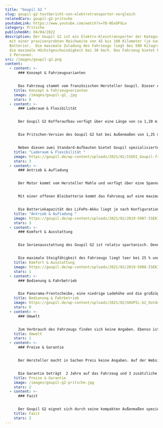 ```yaml
---
title: "Goupil G2 "
slug: goupil-g2-testbericht-von-elektrotransporter-vergleich
relatedCars: goupil-g2-pritsche
youtubeLink: https://www.youtube.com/watch?v=TO-NSxOFGLo
category: Pritsche
publishedAt: 04/04/2022
description: Der Goupil G2 ist ein Elektro-Kleintransporter der Kategorie L7e
  mit einer praxiserprobten Reichweite von 45 bis 100 Kilometer (je nach
  Batterie).  Die maximale Zuladung des Fahrzeugs liegt bei 500 Kilogramm und
  die maximale Höchstgeschwindigkeit bei 30 km/h. Das Fahrzeug bietet Platz für
  2 Personen.
src: /images/goupil-g2.png
content:
  - content: >-
      ### Konzept & Fahrzeugvarianten


      Das Fahrzeug stammt vom französischen Hersteller Goupil. Dieser entwickelt seine Fahrzeuge auf Basis von Gabelstaplern. Der G2 ist aktuell das kleinste Fahrzeug des Herstellers. Es eignet sich speziell für kurze Transporte und Serviceaufgaben in Industrie, Handel und Gewerbe. Der Transporter ist als Pritsche, Koffer, Kastenaufbau mit Kühlsystem oder Müllkipper verfügbar.
    title: Konzept & Fahrzeugvarianten
    image: /images/goupil-g2_.jpg
    stars: 0
  - content: >-
      ### Laderaum & Flexibilität


      Der Goupil G2 Kofferaufbau verfügt über eine Länge von ca 1,20 m, eine Höhe von rund 1 m und eine Breite von rund 1,10 m. Das Ladevolumen beträgt hier rund 1,32 m3. Die Ladehöhe des Fahrzeugs beträgt 78cm. 


      Die Pritschen-Version des Goupil G2 hat bei Außenmaßen von 1,25 m Länge und rund 1 m Breite eine Ladefläche von 1,28 m2.


      Neben diesen zwei Standard-Aufbauten bietet Goupil spezialisierte Schlüssellösungen, wie beispielsweise Müllcontainer, Wäschewagen, Landschaftspflege- oder  Löschfahrzeug-Aufbauten an. Genauere Angaben zu den Sonderanfertigungen macht der Hersteller jedoch nicht.
    title: "Laderaum & Flexibilität "
    image: https://goupil.de/wp-content/uploads/2021/02/ISEKI_Goupil-frankenstein-1920x1280-1.jpg
    stars: 3
  - content: >-
      ### Antrieb & Aufladung


      Der Motor kommt vom Hersteller Mahle und verfügt über eine Spannung von 48 V. Die Leistung liegt bei 5,1 kW mit einem maximalen Drehmoment von 57 Nm. Angetrieben wird das Fahrzeug über einen Heckantrieb.


      Mit einer offenen Bleibatterie kommt das Fahrzeug auf eine maximale Reichweite von 45 km (WLTP). Die Kapazität beträgt 5,8 kWh bei einem Gewicht von 164 Kilogramm. 


      Die Batteriekapazität des LiFePo-Akku liegt je nach Konfiguration bei 5,2 oder 8,6 Kwh und einer maximalen praxiserprobten Reichweite von 61 oder 100 Kilometern.  Der kleinere Akku wiegt 45 kg während der 76kg auf die Waage bringt.  Mit Steckertyp 2 kann das Fahrzeug in 5 Stunden an einer elektrischer Ladestation geladen werden.
    title: "Antrieb & Aufladung "
    image: https://goupil.de/wp-content/uploads/2021/02/2019-5987-ISEKI_Goupil-G2-2100x1400-2.jpg
    stars: 3
  - content: >-
      ### Komfort & Ausstattung


      Die Serienausstattung des Goupil G2 ist relativ spartanisch. Dennoch verfügt das Fahrzeug über eine beheizbare Windschutzscheibe, LED-Scheinwerfer, eine 12V- und USB-Steckdose und verstellbare Sitze. Optional können beispielsweise Bluetooth-Lautsprecher, eine 900-W-Heizung, eine Anhängerkupplung oder eine Rundumwarnleuchte integriert werden. 


      Die maximale Steigfähigkeit des Fahrzeugs liegt leer bei 25 % und beladen bei 18 %. Die Maximale Anhängelast liegt bei 233 kg (gem. StVZO).
    title: Komfort & Ausstattung
    image: https://goupil.de/wp-content/uploads/2021/02/2019-5988-ISEKI_Goupil-G2-2100x1400-1.jpg
    stars: 1
  - content: >-
      ### Bedienung & Fahrbetrieb 


      Die Panorama-Frontscheibe, eine niedrige Ladehöhe und die großzügige Kabinentür erleichtern den alltägliche Gebrauch des Fahrzeugs. Der Goupil G2 ist zudem mit einer Breite von 1,10 m relativ schmal und hat mit 4,70 m einen vergleichsweise engen Wendekreis. Laut Goupil lässt sich der G2 ebenso auch in unwegsamen Gelände bewegen.
    title: Bedienung & Fahrbetrieb
    image: https://goupil.de/wp-content/uploads/2021/02/GOUPIL-G2_Outdoor_Neuss_Meerbusch-2100x1036-3.jpg
    stars: 0
  - content: >-
      ### Umwelt


      Zum Verbrauch des Fahrzeugs finden sich keine Angaben. Ebenso ist nicht erkenntlich, ob das Fahrzeug mit einem zusätzlichen Solar-Modul ausgestattet werden kann.
    title: Umwelt
    stars: 1
  - content: >-
      ### Preise & Garantie


      Der Hersteller macht in Sachen Preis keine Angaben. Auf der Website eines Händlers findet sich die Pritschen-Version des Goupil G2 ab 19.700€ zzgl. Mehrwertsteuer. Der Preis für einen Kofferaufbau mit einem Lithium-Akku, lag auf Händleranfrage bei rund 23.000 €. Die Preise können hier je nach Konfigurationen und Händler jedoch variieren.


      Die Garantie beträgt  2 Jahre auf das Fahrzeug und 3 zusätzliche Jahre  auf die Batterie.
    title: Preise & Garantie
    image: /images/goupil-g2-pritsche.jpg
    stars: 2
  - content: >-
      ### Fazit


      Der Goupil G2 eignet sich durch seine kompakten Außenmaßen speziell für werksinternen Verkehr, Kommunen oder Dienstleister. Die maximale Höchstgeschwindigkeit ist mit 30 km/h jedoch niedriger als bei der Konkurrenz und so sollte für längere Routen wohl auf andere Fahrzeuge zurückgegriffen werden. Für den Einsatz auf dem Firmen- oder Werksgelände ist der G2 jedoch bestens geeignet. Durch die drei angebotenen Batterie-Varianten kann der Kunde außerdem zwischen einem niedrigeren Preis oder einer höheren Reichweite abwägen. Dennoch ist das Fahrzeug bezogen auf seine Größe relativ teuer.
    title: Fazit
    stars: 2
---
```

